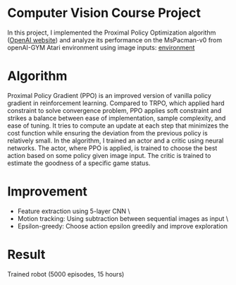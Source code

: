 # Computer Vision Course Project #
In this project, I implemented the Proximal Policy Optimization algorithm ([OpenAI website](https://openai.com/blog/openai-baselines-ppo/)) and analyze its performance on the MsPacman-v0 from openAI-GYM Atari environment using image inputs: [environment](https://gym.openai.com/envs/#atari) 
# Algorithm #
Proximal Policy Gradient (PPO) is an improved version of vanilla policy gradient in reinforcement learning. Compared to TRPO, which applied hard constraint to solve convergence problem, PPO applies soft constraint and strikes a balance between ease of implementation, sample complexity, and ease of tuning. It tries to compute an update at each step that minimizes the cost function while ensuring the deviation from the previous policy is relatively small. In the algorithm, I trained an actor and a critic using neural networks. The actor, where PPO is applied, is trained to choose the best action based on some policy given image input. The critic is trained to estimate the goodness of a specific game status. 
# Improvement #
- Feature extraction using 5-layer CNN \
- Motion tracking: Using subtraction between sequential images as input \
- Epsilon-greedy: Choose action epsilon greedily and improve exploration 
# Result #
Trained robot (5000 episodes, 15 hours)
